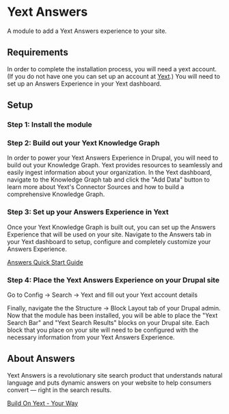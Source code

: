 Yext Answers
=====

A module to add a Yext Answers experience to your site.

Requirements
-----

In order to complete the installation process, you will need a yext account. (If
 you do not have one you can set up an account at [Yext](https://www.yext.com).)
 You will need to set up an Answers Experience in your Yext dashboard.

Setup
-----

### Step 1: Install the module

### Step 2: Build out your Yext Knowledge Graph

In order to power your Yext Answers Experience in Drupal, you will need to build
 out your Knowledge Graph. Yext provides resources to seamlessly and easily
 ingest information about your organization. In the Yext dashboard, navigate to
 the Knowledge Graph tab and click the "Add Data" button to learn more about
 Yext's Connector Sources and how to build a comprehensive Knowledge Graph.

### Step 3: Set up your Answers Experience in Yext

Once your Yext Knowledge Graph is built out, you can set up the Answers 
Experience that will be used on your site. Navigate to the Answers tab in your 
Yext dashboard to setup, configure and completely customize your Answers 
Experience.

[Answers Quick Start Guide](https://hitchhikers.yext.com/guides/answers-quick-start/)

### Step 4: Place the Yext Answers Experience on your Drupal site

Go to Config -> Search -> Yext and fill out your Yext account details

Finally, navigate the the Structure -> Block Layout tab of your Drupal admin.
Now that the module has been installed, you will be able to place the "Yext
Search Bar" and "Yext Search Results" blocks on your Drupal site. Each block
that you place on your site will need to be configured with the necessary
information from your Yext Answers Experience.

About Answers
-----

Yext Answers is a revolutionary site search product that understands natural 
language and puts dynamic answers on your website to help consumers convert — 
right in the search results.

[Build On Yext - Your Way](https://www.youtube.com/watch?v=sXdb4Qmc9Z0)

